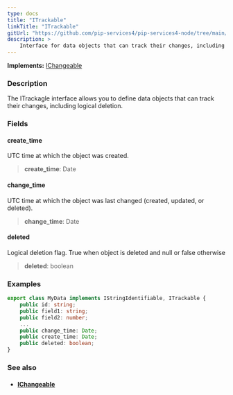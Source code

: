 ```yaml
---
type: docs
title: "ITrackable"
linkTitle: "ITrackable"
gitUrl: "https://github.com/pip-services4/pip-services4-node/tree/main/pip-services4-commons-node"
description: > 
    Interface for data objects that can track their changes, including logical deletion.
---
```


**Implements:** [IChangeable](../ichangeable)

### Description

The ITrackagle interface allows you to define data objects that can track their changes, including logical deletion.

### Fields

<span class="hide-title-link">

#### create_time
UTC time at which the object was created.
> **create_time**: Date

#### change_time
UTC time at which the object was last changed (created, updated, or deleted).
> **change_time**: Date

#### deleted
Logical deletion flag. True when object is deleted and null or false otherwise
> **deleted**: boolean

</span>

### Examples

```typescript
export class MyData implements IStringIdentifiable, ITrackable {
    public id: string;
    public field1: string;
    public field2: number;
    ...
    public change_time: Date;
    public create_time: Date;
    public deleted: boolean;
}
```

### See also
- #### [IChangeable](../ichangeable)
